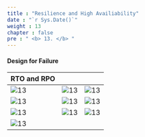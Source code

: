 ```yaml
---
title : "Resilience and High Availiability"
date : "`r Sys.Date()`"
weight : 13
chapter : false
pre : " <b> 13. </b> "
---
```


#### Design for Failure

| RTO and RPO |  |  |
|---|---| ---|
|![13][1]| ![13][2]| ![13][3]|
|![13][4]| ![13][5]| ![13][6]|
|![13][7]| ![13][8]| ![13][9]|
|![13][10]| | |

[1]: /aws-ws/images/13/0/1.png?featherlight=false&width=40pc
[2]: /aws-ws/images/13/0/2.png?featherlight=false&width=40pc
[3]: /aws-ws/images/13/0/3.png?featherlight=false&width=40pc
[4]: /aws-ws/images/13/0/4.png?featherlight=false&width=40pc
[5]: /aws-ws/images/13/0/5.png?featherlight=false&width=40pc
[6]: /aws-ws/images/13/0/6.png?featherlight=false&width=40pc
[7]: /aws-ws/images/13/0/7.png?featherlight=false&width=40pc
[8]: /aws-ws/images/13/0/8.png?featherlight=false&width=40pc
[9]: /aws-ws/images/13/0/9.png?featherlight=false&width=40pc
[10]: /aws-ws/images/13/0/10.png?featherlight=false&width=40pc
